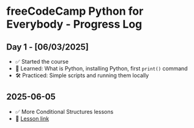 # freeCodeCamp Python for Everybody - Progress Log

## Day 1 - [06/03/2025]
- ✅ Started the course
- 🧠 Learned: What is Python, installing Python, first `print()` command
- 🛠️ Practiced: Simple scripts and running them locally

## 2025-06-05
- ✅ More Conditional Structures lessons
- 🔗 [Lesson link](https://www.freecodecamp.org/learn/python-for-everybody/python-for-everybody/more-conditional-structures)

